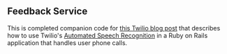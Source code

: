 ## Feedback Service ##

This is completed companion code for [this Twilio blog post](https://www.twilio.com/blog/2018/05/automated-speech-recognition-phone-calls-ruby-on-rails.html) that describes how to use Twilio's [Automated Speech Recognition](https://www.twilio.com/speech-recognition) in a Ruby on Rails application that handles user phone calls.

